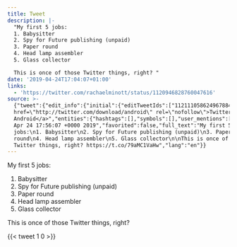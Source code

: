 ```yaml
---
title: Tweet
description: |-
  "My first 5 jobs:
  1. Babysitter
  2. Spy for Future publishing (unpaid)
  3. Paper round
  4. Head lamp assembler
  5. Glass collector

  This is once of those Twitter things, right? "
date: '2019-04-24T17:04:07+01:00'
links:
  - 'https://twitter.com/rachaelminott/status/1120946828760047616'
source: >-
  {"tweet":{"edit_info":{"initial":{"editTweetIds":["1121110586249678848"],"editableUntil":"2019-04-24T18:56:07.646Z","editsRemaining":"5","isEditEligible":true}},"retweeted":false,"source":"<a
  href=\"http://twitter.com/download/android\" rel=\"nofollow\">Twitter for
  Android</a>","entities":{"hashtags":[],"symbols":[],"user_mentions":[],"urls":[{"url":"https://t.co/79aMC1VaHw","expanded_url":"https://twitter.com/rachaelminott/status/1120946828760047616","display_url":"twitter.com/rachaelminott/…","indices":["172","195"]}]},"display_text_range":["0","195"],"favorite_count":"1","id_str":"1121110586249678848","truncated":false,"retweet_count":"0","id":"1121110586249678848","possibly_sensitive":false,"created_at":"Wed
  Apr 24 17:56:07 +0000 2019","favorited":false,"full_text":"My first 5
  jobs:\n1. Babysitter\n2. Spy for Future publishing (unpaid)\n3. Paper
  round\n4. Head lamp assembler\n5. Glass collector\n\nThis is once of those
  Twitter things, right? https://t.co/79aMC1VaHw","lang":"en"}}
---
```

My first 5 jobs:
1. Babysitter
2. Spy for Future publishing (unpaid)
3. Paper round
4. Head lamp assembler
5. Glass collector

This is once of those Twitter things, right? 
    
{{< tweet 1 0 >}}
    
